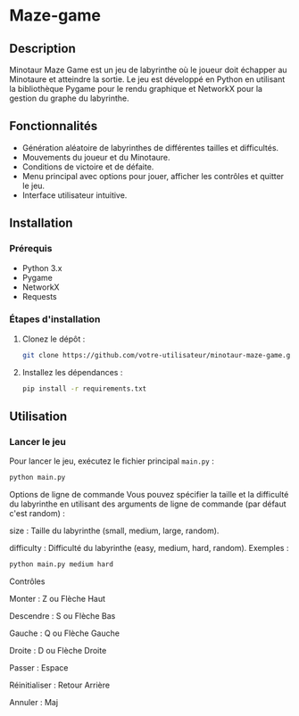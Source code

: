 # Maze-game

## Description

Minotaur Maze Game est un jeu de labyrinthe où le joueur doit échapper au Minotaure et atteindre la sortie. Le jeu est développé en Python en utilisant la bibliothèque Pygame pour le rendu graphique et NetworkX pour la gestion du graphe du labyrinthe.

## Fonctionnalités

- Génération aléatoire de labyrinthes de différentes tailles et difficultés.
- Mouvements du joueur et du Minotaure.
- Conditions de victoire et de défaite.
- Menu principal avec options pour jouer, afficher les contrôles et quitter le jeu.
- Interface utilisateur intuitive.

## Installation

### Prérequis

- Python 3.x
- Pygame
- NetworkX
- Requests

### Étapes d'installation

1. Clonez le dépôt :

    ```sh
    git clone https://github.com/votre-utilisateur/minotaur-maze-game.git
    ```

2. Installez les dépendances :

    ```sh
    pip install -r requirements.txt
    ```

## Utilisation

### Lancer le jeu

Pour lancer le jeu, exécutez le fichier principal `main.py` :

```sh
python main.py
 ```

Options de ligne de commande
Vous pouvez spécifier la taille et la difficulté du labyrinthe en utilisant des arguments de ligne de commande (par défaut c'est random) :

size : Taille du labyrinthe (small, medium, large, random).

difficulty : Difficulté du labyrinthe (easy, medium, hard, random).
Exemples :

```sh
python main.py medium hard
 ```
Contrôles

Monter : Z ou Flèche Haut

Descendre : S ou Flèche Bas

Gauche : Q ou Flèche Gauche

Droite : D ou Flèche Droite

Passer : Espace

Réinitialiser : Retour Arrière

Annuler : Maj
